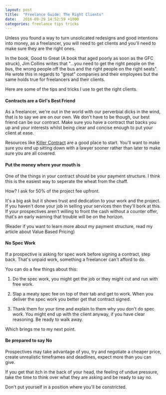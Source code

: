 ```yaml
---
layout: post
title:  "Freelance Guide: The Right Clients"
date:   2016-09-29 14:52:59 +1000
categories: freelance tips tricks
---
```


Unless you found a way to turn unsolicated redesigns and good intentions into money, as a freelancer, you will need to get clients and you'll need to make sure they are the right ones.

In the book, Good to Great (A book that aged poorly as soon as the GFC struck), Jim Collins writes that "...you need to get the right people on the bus, the wrong people off the bus and the right people on the right seats". He wrote this in regards to "great" companies and their employees but the same holds true for freelancers and their clients.

Here are some of the tips and tricks I use to get the right clients.

#### Contracts are a Girl's Best Friend

As a freelancer, we're out in the world with our perverbial dicks in the wind, that is to say we are on our own. We don't have to be though, our best friend can be our contract. Make sure you have a contract that backs you up and your interests whilst being clear and concise enough to put your client at ease. 

Resources like [Killer Contract](https://stuffandnonsense.co.uk/projects/contract-killer/) are a good place to start. You'll want to make sure you end up sitting down with a lawyer sooner rather than later to make sure you are all covered. 

#### Put the money where your mouth is

One of the things in your contract should be your payment structure. I think this is the easiest way to seperate the wheat from the chaff. 

How? I ask for 50% of the project fee upfront.

It's a big ask but it shows trust and dedication to your work and the project. If you haven't done your job in selling your services then they'll bork at this. If your prospectives aren't willing to front the cash without a counter offer, that's an early warning that trouble will be on the horizon.

(Reader if you want to learn more about my payment structure, read my article about Value Based Pricing)

#### No Spec Work

If a prospective is asking for spec work before signing a contract, step back. That's unpaid work, something a freelancer can't afford to do. 

You can do a few things about this:

1) Do the spec work, you might get the job or they might cut and run with free work.

2) Slap a meaty spec fee on top of their tab and get to work. When you deliver the spec work you better get that contract signed. 

3) Thank them for your time and explain to them why you don't do spec work. You might end up with the client anyway, if you have clear reasoning. Be ready to walk away.

Which brings me to my next point.

#### Be prepared to say No

Prospectives may take advantage of you, try and negotiate a cheaper price, create unrealistic timeframes and deadlines, expect more than you can give. 

If you get that itch in the back of your head, the feeling of undue pressure, take the time to think over what they are asking and be ready to say no. 

Don't put yourself in a position where you'll be constricted.
